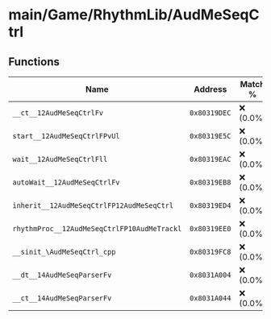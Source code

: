 # main/Game/RhythmLib/AudMeSeqCtrl

## Functions

| Name | Address | Match % |
|------|---------|---------|
| `__ct__12AudMeSeqCtrlFv` | `0x80319DEC` | :x: (0.0%) |
| `start__12AudMeSeqCtrlFPvUl` | `0x80319E5C` | :x: (0.0%) |
| `wait__12AudMeSeqCtrlFll` | `0x80319EAC` | :x: (0.0%) |
| `autoWait__12AudMeSeqCtrlFv` | `0x80319EB8` | :x: (0.0%) |
| `inherit__12AudMeSeqCtrlFP12AudMeSeqCtrl` | `0x80319ED4` | :x: (0.0%) |
| `rhythmProc__12AudMeSeqCtrlFP10AudMeTrackl` | `0x80319EE0` | :x: (0.0%) |
| `__sinit_\AudMeSeqCtrl_cpp` | `0x80319FC8` | :x: (0.0%) |
| `__dt__14AudMeSeqParserFv` | `0x8031A004` | :x: (0.0%) |
| `__ct__14AudMeSeqParserFv` | `0x8031A044` | :x: (0.0%) |